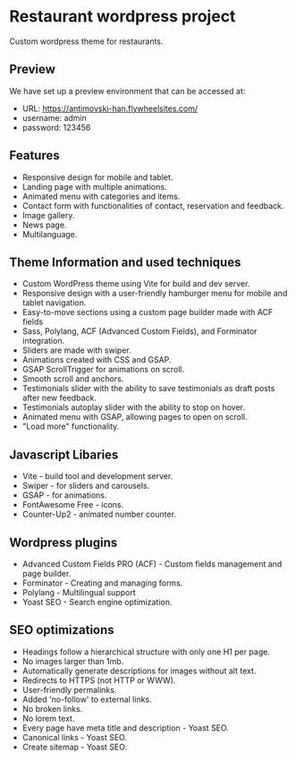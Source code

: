 # Restaurant wordpress project

Custom wordpress theme for restaurants.

## Preview

We have set up a preview environment that can be accessed at:

- URL: https://antimovski-han.flywheelsites.com/
- username: admin
- password: 123456  

## Features

- Responsive design for mobile and tablet.
- Landing page with multiple animations.
- Animated menu with categories and items.
- Contact form with functionalities of contact, reservation and feedback.
- Image gallery.
- News page.
- Multilanguage.

## Theme Information and used techniques
- Custom WordPress theme using Vite for build and dev server.
- Responsive design with a user-friendly hamburger menu for mobile and tablet navigation.
- Easy-to-move sections using a custom page builder made with ACF fields
- Sass, Polylang, ACF (Advanced Custom Fields), and Forminator integration.
- Sliders are made with swiper.
- Animations created with CSS and GSAP.
- GSAP ScrollTrigger for animations on scroll.
- Smooth scroll and anchors.
- Testimonials slider with the ability to save testimonials as draft posts after new feedback.
- Testimonials autoplay slider with the ability to stop on hover. 
- Animated menu with GSAP, allowing pages to open on scroll.
- "Load more" functionality.

## Javascript Libaries
- Vite - build tool and development server.
- Swiper - for sliders and carousels.
- GSAP - for animations.
- FontAwesome Free - icons.
- Counter-Up2 - animated number counter.

## Wordpress plugins
- Advanced Custom Fields PRO (ACF) - Custom fields management and page builder.
- Forminator - Creating and managing forms.
- Polylang - Multilingual support
- Yoast SEO - Search engine optimization.

## SEO optimizations

- Headings follow a hierarchical structure with only one H1 per page.
- No images larger than 1mb.
- Automatically generate descriptions for images without alt text.
- Redirects to HTTPS (not HTTP or WWW).
- User-friendly permalinks.
- Added 'no-follow' to external links.
- No broken links.
- No lorem text.
- Every page have meta title and description - Yoast SEO.
- Canonical links - Yoast SEO.
- Create sitemap - Yoast SEO.
